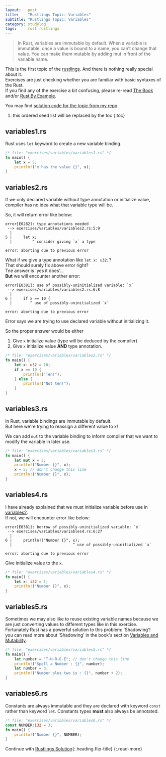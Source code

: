 ```yaml
---
layout:   post
title:    "Rustlings Topic: Variables"
subtitle: "Rustlings Topic: Variables"
category: studylog
tags:     rust rustlings
---
```


> In Rust, variables are immutable by default.
> When a variable is immutable, once a value is bound to a name, you can’t change that value.
> You can make them mutable by adding mut in front of the variable name.

This is the first topic of the [rustlings]. And there is nothing really special about it.<br>
Exercises are just checking whether you are familiar with basic syntaxes of the Rust.<br>
If you find any of the exercise a bit confusing, please re-read [The Book] and/or [Rust By Example].

You may find [solution code for the topic from my repo].

[rustlings]: https://github.com/rust-lang/rustlings
[The Book]: https://doc.rust-lang.org/book/index.html
[Rust By Example]: https://doc.rust-lang.org/rust-by-example/index.html
[solution code for the topic from my repo]: https://github.com/LazyRen/rustlings-solution/tree/main/exercises/variables

<!--more-->

1. this ordered seed list will be replaced by the toc
{:toc}

## variables1.rs

Rust uses `let` keyword to create a new variable binding.

```rust
/* file: "exercises/variables/variables1.rs" */
fn main() {
    let x = 5;
    println!("x has the value {}", x);
}
```

## variables2.rs

If we only declared variable without type annotation or initialize value,
compiler has no idea what that variable type will be.

So, it will return error like below:

```shell
error[E0282]: type annotations needed
 --> exercises/variables/variables2.rs:5:9
  |
5 |     let x;
  |         ^ consider giving `x` a type

error: aborting due to previous error
```

What if we give a type annotation like `let x: u32;`?<br>
That should surely fix above error right?<br>
Tne answer is 'yes it does'...<br>
**But** we will encounter another error:

```shell
error[E0381]: use of possibly-uninitialized variable: `x`
 --> exercises/variables/variables2.rs:6:8
  |
6 |     if x == 10 {
  |        ^ use of possibly-uninitialized `x`

error: aborting due to previous error
```

Error says we are trying to use declared variable without initializing it.

So the proper answer would be either

1. Give `x` initialize value (type will be deduced by the compiler)
2. Give `x` initialize value **AND** type annotation.

```rust
/* file: "exercises/variables/variables2.rs" */
fn main() {
    let x: u32 = 10;
    if x == 10 {
        println!("Ten!");
    } else {
        println!("Not ten!");
    }
}
```

## variables3.rs

In Rust, variable bindings are immutable by default.<br>
But here we're trying to reassign a different value to x!

We can add `mut` to the variable binding to inform compiler that we want to modify the variable in
later use.

```rust
/* file: "exercises/variables/variables3.rs" */
fn main() {
    let mut x = 3;
    println!("Number {}", x);
    x = 5; // don't change this line
    println!("Number {}", x);
}
```

## variables4.rs

I have already explained that we must initialize variable before use in [variables2].<br>
If not, we will encounter error like below:

[variables2]: #variables2rs

```shell
error[E0381]: borrow of possibly-uninitialized variable: `x`
 --> exercises/variables/variables4.rs:6:27
  |
6 |     println!("Number {}", x);
  |                           ^ use of possibly-uninitialized `x`

error: aborting due to previous error
```

Give initialize value to the `x`.

```rust
/* file: "exercises/variables/variables4.rs" */
fn main() {
    let x: i32 = 1;
    println!("Number {}", x);
}
```

## variables5.rs

Sometimes we may also like to reuse existing variable names because we are just converting
values to different types like in this exercise.<br>
Fortunately Rust has a powerful solution to this problem: 'Shadowing'!<br>
you can read more about 'Shadowing' in the book's section [Variables and Mutability].

[Variables and Mutability]: https://doc.rust-lang.org/book/ch03-01-variables-and-mutability.html#shadowing

```rust
/* file: "exercises/variables/variables5.rs" */
fn main() {
    let number = "T-H-R-E-E"; // don't change this line
    println!("Spell a Number : {}", number);
    let number = 3;
    println!("Number plus two is : {}", number + 2);
}
```

## variables6.rs

Constants are always immutable and they are declared with keyword `const` rather than keyword `let`.
Constants types **must** also always be annotated.

```rust
/* file: "exercises/variables/variables6.rs" */
const NUMBER:i32 = 3;
fn main() {
    println!("Number {}", NUMBER);
}
```

Continue with [Rustlings Solution](rustlings){:.heading.flip-title}
{:.read-more}
